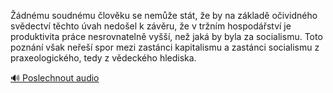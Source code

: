 
Žádnému soudnému člověku se nemůže stát, že by na základě očividného svědectví těchto úvah nedošel k závěru, že v tržním hospodářství je produktivita práce nesrovnatelně vyšší, než jaká by byla za socialismu. Toto poznání však neřeší spor mezi zastánci kapitalismu a zastánci socialismu z praxeologického, tedy z vědeckého hlediska.

[🔊 Poslechnout audio](/data/7-paragraphs/audio/chapter_137/para_001-dnmu-soudnmu-lovku-se-neme-stt-e-by-na.mp3)
